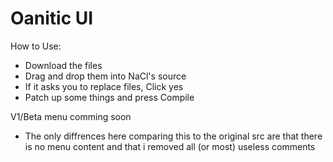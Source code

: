 # Oanitic UI
How to Use:
- Download the files
- Drag and drop them into NaCl's source
- If it asks you to replace files, Click yes
- Patch up some things and press Compile

V1/Beta menu comming soon
- The only diffrences here comparing this to the original src are that there is no menu content and that i removed all (or most) useless comments
